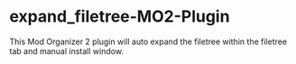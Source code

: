 # expand_filetree-MO2-Plugin
This Mod Organizer 2 plugin will auto expand the filetree within the filetree tab and manual install window.
